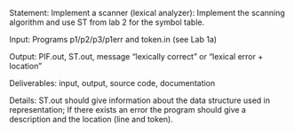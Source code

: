 Statement: Implement a scanner (lexical analyzer): Implement the scanning algorithm and use ST from lab 2 for the symbol table.

Input: Programs p1/p2/p3/p1err and token.in (see Lab 1a)


Output: PIF.out, ST.out, message “lexically correct” or “lexical error + location”


Deliverables: input, output, source code, documentation


Details:
ST.out should give information about the data structure used in representation;
If there exists an error the program should give a description and the location (line and token).

